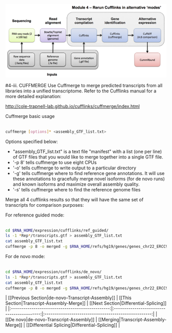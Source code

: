 ![RNA-seq Flowchart - Module 5](Images/RNA-seq_Flowchart5.png)

#4-iii. CUFFMERGE
Use Cuffmerge to merge predicted transcripts from all libraries into a unified transcriptome. Refer to the Cufflinks manual for a more detailed explanation:

http://cole-trapnell-lab.github.io/cufflinks/cuffmerge/index.html
	
Cuffmerge basic usage
```bash

cuffmerge [options]* <assembly_GTF_list.txt>

```

Options specified below:
* "assembly_GTF_list.txt" is a text file "manifest" with a list (one per line) of GTF files that you would like to merge together into a single GTF file. 
* '-p 8' tells cuffmerge to use eight CPUs
* '-o' tells cuffmerge to write output to a particular directory
* '-g' tells cuffmerge where to find reference gene annotations. It will use these annotations to gracefully merge novel isoforms (for de novo runs) and known isoforms and maximize overall assembly quality.
* '-s' tells cuffmerge where to find the reference genome files
	
Merge all 4 cufflinks results so that they will have the same set of transcripts for comparison purposes:
	
For reference guided mode:

```bash

cd $RNA_HOME/expression/cufflinks/ref_guided/
ls -1 *Rep*/transcripts.gtf > assembly_GTF_list.txt
cat assembly_GTF_list.txt
cuffmerge -p 8 -o merged -g $RNA_HOME/refs/hg19/genes/genes_chr22_ERCC92.gtf -s $RNA_HOME/refs/hg19/fasta/chr22_ERCC92.fa assembly_GTF_list.txt

```

For de novo mode:

```bash

cd $RNA_HOME/expression/cufflinks/de_novo/
ls -1 *Rep*/transcripts.gtf > assembly_GTF_list.txt
cat assembly_GTF_list.txt
cuffmerge -p 8 -o merged -g $RNA_HOME/refs/hg19/genes/genes_chr22_ERCC92.gtf -s $RNA_HOME/refs/hg19/fasta/chr22_ERCC92/chr22_ERCC92.fa assembly_GTF_list.txt

```

| [[Previous Section|de-novo-Transcript-Assembly]] | [[This Section|Transcript-Assembly-Merge]] | [[Next Section|Differential-Splicing]]    |
|:------------------------------------------------:|:------------------------------------------:|:----------------------------------------------------:|
| [[De novo|de-novo-Transcript-Assembly]]          | [[Merging|Transcript-Assembly-Merge]]      | [[Differential Splicing|Differential-Splicing]] |
